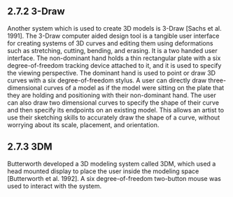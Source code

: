 ## 2.7.2 3-Draw

Another system which is used to create 3D models is 3-Draw [Sachs et al. 1991]. The 3-Draw computer aided design tool is a tangible user interface for creating systems of 3D curves and editing them using deformations such as stretching, cutting, bending, and erasing. It is a two handed user interface. The non-dominant hand holds a thin rectangular plate with a six degree-of-freedom tracking device attached to it, and it is used to specify the viewing perspective. The dominant hand is used to point or draw 3D curves with a six degree-of-freedom stylus. A user can directly draw three-dimensional curves of a model as if the model were sitting on the plate that they are holding and positioning with their non-dominant hand. The user can also draw two dimensional curves to specify the shape of their curve and then specify its endpoints on an existing model. This allows an artist to use their sketching skills to accurately draw the shape of a curve, without worrying about its scale, placement, and orientation.

## 2.7.3 3DM

Butterworth developed a 3D modeling system called 3DM, which used a head mounted display to place the user inside the modeling space [Butterworth et al. 1992]. A six degree-of-freedom two-button mouse was used to interact with the system.